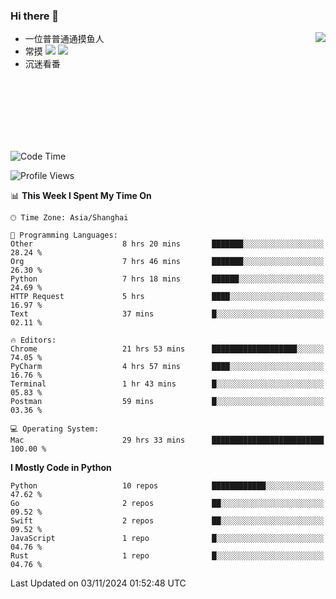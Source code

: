 ### Hi there 👋


<a href="https://github.com/yanlc39">
  <img align="right" src="https://github-readme-stats.vercel.app/api?username=yanlc39&show_icons=true&hide_border=true&icon_color=586069&title_color=a0a9af">
</a>

- 一位普普通通摸鱼人
- 常摸 ![](https://img.shields.io/badge/-Python-3e74a2?style=flat-square&logo=Python&logoColor=fff) ![](https://img.shields.io/badge/-C%2B%2B-brightgreen?style=flat-square)
- 沉迷看番



<br><br><br><br><br><br>


<!--START_SECTION:waka-->
![Code Time](http://img.shields.io/badge/Code%20Time-490%20hrs%2014%20mins-blue)

![Profile Views](http://img.shields.io/badge/Profile%20Views-0-blue)

📊 **This Week I Spent My Time On** 

```text
🕑︎ Time Zone: Asia/Shanghai

💬 Programming Languages: 
Other                    8 hrs 20 mins       ███████░░░░░░░░░░░░░░░░░░   28.24 % 
Org                      7 hrs 46 mins       ███████░░░░░░░░░░░░░░░░░░   26.30 % 
Python                   7 hrs 18 mins       ██████░░░░░░░░░░░░░░░░░░░   24.69 % 
HTTP Request             5 hrs               ████░░░░░░░░░░░░░░░░░░░░░   16.97 % 
Text                     37 mins             █░░░░░░░░░░░░░░░░░░░░░░░░   02.11 % 

🔥 Editors: 
Chrome                   21 hrs 53 mins      ███████████████████░░░░░░   74.05 % 
PyCharm                  4 hrs 57 mins       ████░░░░░░░░░░░░░░░░░░░░░   16.76 % 
Terminal                 1 hr 43 mins        █░░░░░░░░░░░░░░░░░░░░░░░░   05.83 % 
Postman                  59 mins             █░░░░░░░░░░░░░░░░░░░░░░░░   03.36 % 

💻 Operating System: 
Mac                      29 hrs 33 mins      █████████████████████████   100.00 % 
```

**I Mostly Code in Python** 

```text
Python                   10 repos            ████████████░░░░░░░░░░░░░   47.62 % 
Go                       2 repos             ██░░░░░░░░░░░░░░░░░░░░░░░   09.52 % 
Swift                    2 repos             ██░░░░░░░░░░░░░░░░░░░░░░░   09.52 % 
JavaScript               1 repo              █░░░░░░░░░░░░░░░░░░░░░░░░   04.76 % 
Rust                     1 repo              █░░░░░░░░░░░░░░░░░░░░░░░░   04.76 % 
```




 Last Updated on 03/11/2024 01:52:48 UTC
<!--END_SECTION:waka-->
